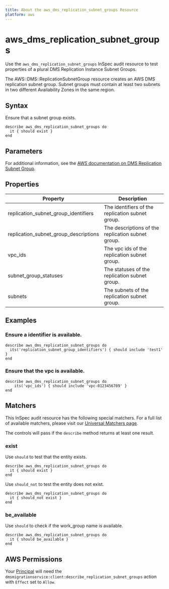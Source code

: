 ```yaml
---
title: About the aws_dms_replication_subnet_groups Resource
platform: aws
---
```


# aws_dms_replication_subnet_groups

Use the `aws_dms_replication_subnet_groups` InSpec audit resource to test properties of a plural DMS Replication Instance Subnet Groups.

The AWS::DMS::ReplicationSubnetGroup resource creates an AWS DMS replication subnet group. Subnet groups must contain at least two subnets in two different Availability Zones in the same region.

## Syntax

Ensure that a subnet group exists.

    describe aws_dms_replication_subnet_groups do
      it { should exist }
    end

## Parameters

For additional information, see the [AWS documentation on DMS Replication Subnet Group](https://docs.aws.amazon.com/AWSCloudFormation/latest/UserGuide/aws-resource-dms-replicationsubnetgroup.html).

## Properties

| Property | Description|
| --- | --- |
| replication_subnet_group_identifiers | The identifiers of the replication subnet group. |
| replication_subnet_group_descriptions | The descriptions of the replication subnet group. |
| vpc_ids | The vpc ids of the replication subnet group. |
| subnet_group_statuses | The statuses of the replication subnet group. |
| subnets | The subnets of the replication subnet group. |

## Examples

### Ensure a identifier is available.
    describe aws_dms_replication_subnet_groups do
      its('replication_subnet_group_identifiers') { should include 'test1' }
    end

### Ensure that the vpc is available.
    describe aws_dms_replication_subnet_groups do
        its('vpc_ids') { should include 'vpc-0123456789' }
    end

## Matchers

This InSpec audit resource has the following special matchers. For a full list of available matchers, please visit our [Universal Matchers page](https://www.inspec.io/docs/reference/matchers/).

The controls will pass if the `describe` method returns at least one result.

### exist

Use `should` to test that the entity exists.

    describe aws_dms_replication_subnet_groups do
      it { should exist }
    end

Use `should_not` to test the entity does not exist.
      
    describe aws_dms_replication_subnet_groups do
      it { should_not exist }
    end

### be_available

Use `should` to check if the work_group name is available.

    describe aws_dms_replication_subnet_groups do
      it { should be_available }
    end

## AWS Permissions

Your [Principal](https://docs.aws.amazon.com/IAM/latest/UserGuide/intro-structure.html#intro-structure-principal) will need the `dmsmigrationservice:client:describe_replication_subnet_groups` action with `Effect` set to `Allow`.